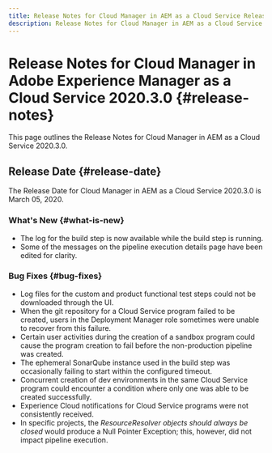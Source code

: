 ```yaml
---
title: Release Notes for Cloud Manager in AEM as a Cloud Service Release 2020.3.0
description: Release Notes for Cloud Manager in AEM as a Cloud Service Release 2020.3.0
---
```


# Release Notes for Cloud Manager in Adobe Experience Manager as a Cloud Service 2020.3.0 {#release-notes}

This page outlines the Release Notes for Cloud Manager in AEM as a Cloud Service 2020.3.0.

## Release Date {#release-date}

The Release Date for Cloud Manager in AEM as a Cloud Service 2020.3.0 is March 05, 2020.

### What's New {#what-is-new}

* The log for the build step is now available while the build step is running.
* Some of the messages on the pipeline execution details page have been edited for clarity.

### Bug Fixes  {#bug-fixes}

* Log files for the custom and product functional test steps could not be downloaded through the UI.
* When the git repository for a Cloud Service program failed to be created, users in the Deployment Manager role sometimes were unable to recover from this failure.
* Certain user activities during the creation of a sandbox program could cause the program creation to fail before the non-production pipeline was created.
* The ephemeral SonarQube instance used in the build step was occasionally failing to start within the configured timeout.
* Concurrent creation of dev environments in the same Cloud Service program could encounter a condition where only one was able to be created successfully.
* Experience Cloud notifications for Cloud Service programs were not consistently received.
* In specific projects, the *ResourceResolver objects should always be closed* would produce a Null Pointer Exception; this, however, did not impact pipeline execution.